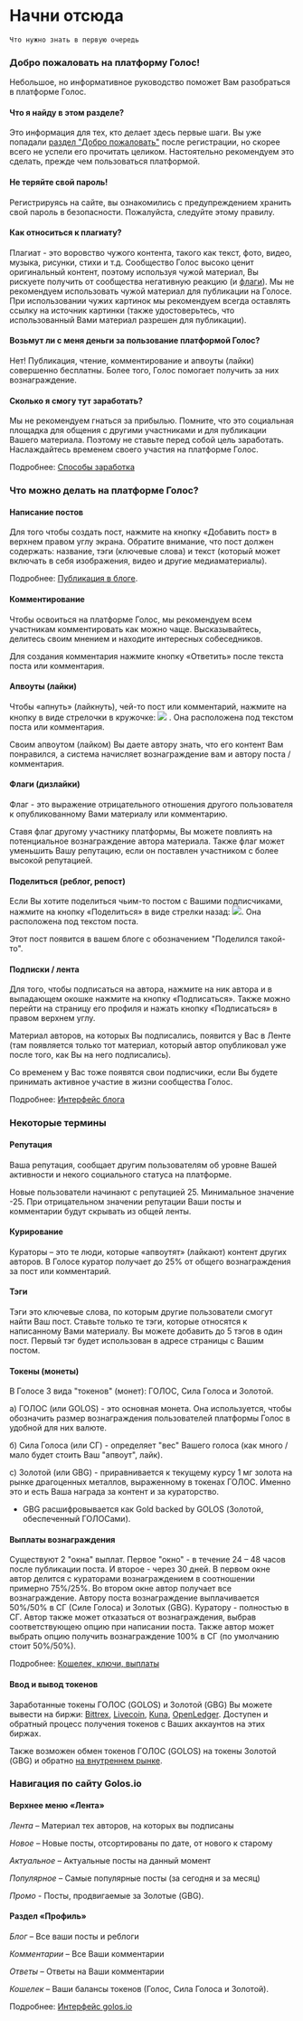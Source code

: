 # Начни отсюда
    Что нужно знать в первую очередь

<!-- toc -->

### Добро пожаловать на платформу Голос!
Небольшое, но информативное руководство поможет Вам разобраться в платформе Голос.

#### Что я найду в этом разделе?
Это информация для тех, кто делает здесь первые шаги.
Вы уже попадали [раздел "Добро пожаловать"](https://golos.io/welcome) после регистрации, но скорее всего не успели его прочитать целиком. Настоятельно рекомендуем это сделать, прежде чем пользоваться платформой.

#### Не теряйте свой пароль!
Регистрируясь на сайте, вы ознакомились с предупреждением хранить свой пароль в безопасности.
Пожалуйста, следуйте этому правилу.

#### Как относиться к плагиату?
Плагиат - это воровство чужого контента, такого как текст, фото, видео, музыка, рисунки, стихи и т.д.
Сообщество Голос высоко ценит оригинальный контент, поэтому используя чужой материал, Вы рискуете получить от сообщества негативную реакцию (и [флаги](#флаги-дизлайки)).
Мы не рекомендуем использовать чужой материал для публикации на Голосе.
При использовании чужих картинок мы рекомендуем всегда оставлять ссылку на источник картинки (также удостоверьтесь, что использованный Вами материал разрешен для публикации).

#### Возьмут ли с меня деньги за пользование платформой Голос?
Нет! Публикация, чтение, комментирование и апвоуты (лайки) совершенно бесплатны. Более того, Голос помогает получить за них вознаграждение.

#### Сколько я смогу тут заработать?
Мы не рекомендуем гнаться за прибылью. Помните, что это социальная площадка для общения с другими участниками и для публикации Вашего материала. Поэтому не ставьте перед собой цель заработать. Наслаждайтесь временем своего участия на платформе Голос.

Подробнее: [Способы заработка](/1-introduction/zarabotok.md)

### Что можно делать на платформе Голос?
#### Написание постов
Для того чтобы создать пост, нажмите на кнопку «Добавить пост» в верхнем правом углу экрана. Обратите внимание, что пост должен содержать: название, тэги (ключевые слова) и текст (который может включать в себя изображения, видео и другие медиаматериалы). 

Подробнее: [Публикация в блоге](//1-introduction/posting.md).

#### Комментирование
Чтобы освоиться на платформе Голос, мы рекомендуем всем участникам комментировать как можно чаще. Высказывайтесь, делитесь своим мнением и находите интересных собеседников.

Для создания комментария нажмите кнопку «Ответить» после текста поста или комментария.

#### Апвоуты (лайки)
Чтобы «апнуть» (лайкнуть), чей-то пост или комментарий, нажмите на кнопку в виде стрелочки в кружочке:  ![](/assets/upvote.jpg) . Она расположена под текстом поста или комментария. 

Своим апвоутом (лайком) Вы даете автору знать, что его контент Вам понравился, а система начисляет вознаграждение вам и автору поста / комментария.

#### Флаги (дизлайки)
Флаг - это выражение отрицательного отношения другого пользователя к опубликованному Вами материалу или комментарию.

Ставя флаг другому участнику платформы, Вы можете повлиять на потенциальное вознаграждение автора материала. Также флаг может уменьшить Вашу репутацию, если он поставлен участником с более высокой репутацией.

#### Поделиться (реблог, репост)
Если Вы хотите поделиться чьим-то постом с Вашими подписчиками, нажмите на кнопку «Поделиться» в виде стрелки назад: ![](/assets/reblog.jpg).  Она расположена под текстом поста. 

Этот пост появится в вашем блоге с обозначением "Поделился такой-то".

#### Подписки / лента
Для того, чтобы подписаться на автора, нажмите на ник автора и в выпадающем окошке нажмите на кнопку «Подписаться». Также можно перейти на страницу его профиля и нажать кнопку «Подписаться» в правом верхнем углу.
 
Материал авторов, на которых Вы подписались, появится у Вас в Ленте (там появляется только тот материал, который автор опубликовал уже после того, как Вы на него подписались).

Со временем у Вас тоже появятся свои подписчики, если Вы будете принимать активное участие в жизни сообщества Голос.

Подробнее: [Интерфейс блога](/1-introduction/interfeis-lichnogo-bloga.md)

### Некоторые термины

#### Репутация
Ваша репутация, сообщает другим пользователям об уровне Вашей активности и некого социального статуса на платформе.

Новые пользователи начинают с репутацией 25. Минимальное значение -25. При отрицательном значении репутации Ваши посты и комментарии будут скрывать из общей ленты.

#### Курирование
Кураторы – это те люди, которые «апвоутят» (лайкают) контент других авторов. 
В Голосе куратор получает до 25% от общего вознаграждения за пост или комментарий.

#### Тэги
Тэги это ключевые слова, по которым другие пользователи смогут найти Ваш пост. Ставьте только те тэги, которые относятся к написанному Вами материалу.
Вы можете добавить до 5 тэгов в один пост. Первый тэг будет использован в адресе страницы с Вашим постом.

#### Токены (монеты)
В Голосе 3 вида "токенов" (монет): ГОЛОС, Сила Голоса и Золотой.

а) ГОЛОС (или GOLOS) - это основная монета. Она используется, чтобы обозначить размер вознаграждения пользователей платформы Голос в удобной для них валюте.

б) Сила Голоса (или СГ) - определяет "вес" Вашего голоса (как много / мало будет стоить Ваш "апвоут", лайк).

с) Золотой (или GBG) - приравнивается к текущему курсу 1 мг золота на рынке драгоценных металлов, выраженному в токенах ГОЛОС. Именно это и есть Ваша награда за контент и за кураторство. 
* GBG расшифровывается как Gold backed by GOLOS (Золотой, обеспеченный ГОЛОСами).

#### Выплаты вознаграждения
Существуют 2 "окна" выплат. Первое "окно" - в течение 24 – 48 часов после публикации поста. И второе - через 30 дней.
В первом окне автор делится с кураторами вознаграждением в соотношении примерно 75%/25%. Во втором окне автор получает все вознаграждение.
Автору поста вознаграждение выплачивается 50%/50% в СГ (Силе Голоса) и Золотых (GBG). Куратору - полностью в СГ.
Автор также может отказаться от вознаграждения, выбрав соответствующею опцию при написании поста.
Также автор может выбрать опцию получить вознаграждение 100% в СГ (по умолчанию стоит 50%/50%).

Подробнее: [Кошелек, ключи, выплаты](/1-introduction/koshelek-klyuchi-viplati.md)

#### Ввод и вывод токенов
Заработанные токены ГОЛОС (GOLOS) и Золотой (GBG) Вы можете вывести на биржи: [Bittrex](https://bittrex.com/), [Livecoin](https://www.livecoin.net), [Kuna](https://kuna.io/), [OpenLedger](https://openledger.info/). Доступен и обратный процесс получения токенов с Ваших аккаунтов на этих биржах.

Также возможен обмен токенов ГОЛОС (GOLOS) на токены Золотой (GBG) и обратно [на внутреннем рынке](https://golos.io/market).

### Навигация по сайту Golos.io

#### Верхнее меню «Лента»
_Лента_ – Материал тех авторов, на которых вы подписаны

_Новое_ – Новые посты, отсортированы по дате, от нового к старому

_Актуальное_ – Актуальные посты на данный момент

_Популярное_ – Самые популярные посты (за сегодня и за месяц)

_Промо_ - Посты, продвигаемые за Золотые (GBG).

#### Раздел «Профиль»
_Блог_ – Все ваши посты и реблоги

_Комментарии_ – Все Ваши комментарии

_Ответы_ – Ответы на Ваши комментарии

_Кошелек_ – Ваши балансы токенов (Голос, Сила Голоса и Золотой).


Подробнее: [Интерфейс golos.io](/1-introduction/interfeis-golosio.md)